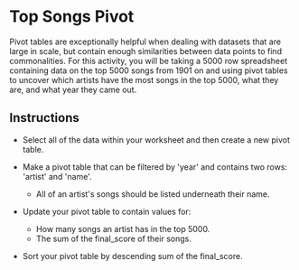 # Top Songs Pivot

Pivot tables are exceptionally helpful when dealing with datasets that are large in scale, but contain enough similarities between data points to find commonalities. For this activity, you will be taking a 5000 row spreadsheet containing data on the top 5000 songs from 1901 on and using pivot tables to uncover which artists have the most songs in the top 5000, what they are, and what year they came out.

## Instructions

* Select all of the data within your worksheet and then create a new pivot table.

* Make a pivot table that can be filtered by 'year' and contains two rows: 'artist' and 'name'.

  * All of an artist's songs should be listed underneath their name.

* Update your pivot table to contain values for:

  * How many songs an artist has in the top 5000.
  * The sum of the final_score of their songs.

* Sort your pivot table by descending sum of the final_score.
